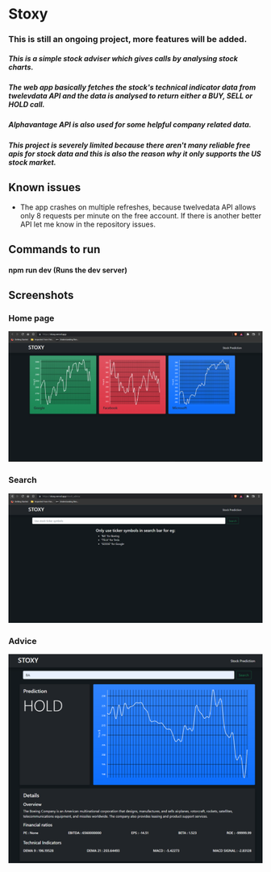 # Stoxy

### This is still an ongoing project, more features will be added.

##### This is a simple stock adviser which gives calls by analysing stock charts.
##### The web app basically fetches the stock's technical indicator data from twelevdata API and the data is analysed to return either a BUY, SELL or HOLD call.
##### Alphavantage API is also used for some helpful company related data.
##### This project is severely limited because there aren't many reliable free apis for stock data and this is also the reason why it only supports the US stock market.

## Known issues

- The app crashes on multiple refreshes, because twelvedata API allows only 8 requests per minute on the free account. If there is another better API let me know in the repository issues.

## Commands to run

#### npm run dev (Runs the dev server)

## Screenshots

### Home page

![Home page](/screenshots/dashboard.png)

### Search

![Search page](/screenshots/page.png)

### Advice

![Advice](/screenshots/advice.png)
